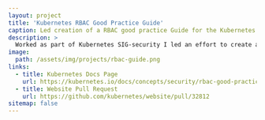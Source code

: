 ```yaml
---
layout: project
title: 'Kubernetes RBAC Good Practice Guide'
caption: Led creation of a RBAC good practice Guide for the Kubernetes documentation
description: >
  Worked as part of Kubernetes SIG-security I led an effort to create an RBAC good practice guide for the Kubernetes website.
image: 
  path: /assets/img/projects/rbac-guide.png
links:
  - title: Kubernetes Docs Page
    url: https://kubernetes.io/docs/concepts/security/rbac-good-practices/
  - title: Website Pull Request
    url: https://github.com/kubernetes/website/pull/32812
sitemap: false
---
```



